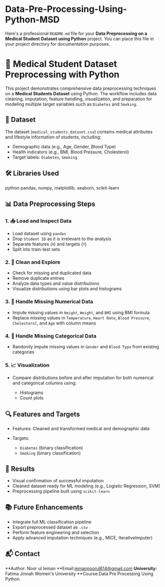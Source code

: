 # Data-Pre-Processing-Using-Python-MSD
Here's a professional `README.md` file for your **Data Preprocessing on a Medical Student Dataset using Python** project. You can place this file in your project directory for documentation purposes.

# 🏥 Medical Student Dataset Preprocessing with Python

This project demonstrates comprehensive data preprocessing techniques on a **Medical Students Dataset** using Python. The workflow includes data cleaning, imputation, feature handling, visualization, and preparation for modeling multiple target variables such as `Diabetes` and `Smoking`.

## 📂 Dataset

The dataset (`medical_students_dataset.csv`) contains medical attributes and lifestyle information of students, including:
- Demographic data (e.g., Age, Gender, Blood Type)
- Health indicators (e.g., BMI, Blood Pressure, Cholesterol)
- Target labels: `Diabetes`, `Smoking`

## 🛠️ Libraries Used

python
pandas, numpy, matplotlib, seaborn, scikit-learn

## 📊 Data Preprocessing Steps

### 1. 📥 Load and Inspect Data

* Load dataset using `pandas`
* Drop `Student ID` as it is irrelevant to the analysis
* Separate features (`X`) and targets (`Y`)
* Split into train-test sets

### 2. 🧹 Clean and Explore

* Check for missing and duplicated data
* Remove duplicate entries
* Analyze data types and value distributions
* Visualize distributions using bar plots and histograms

### 3. 📏 Handle Missing Numerical Data

* Impute missing values in `Height`, `Weight`, and `BMI` using BMI formula
* Replace missing values in `Temperature`, `Heart Rate`, `Blood Pressure`, `Cholesterol`, and `Age` with column means

### 4. 🎲 Handle Missing Categorical Data

* Randomly impute missing values in `Gender` and `Blood Type` from existing categories

### 5. 📈 Visualization

* Compare distributions before and after imputation for both numerical and categorical columns using:

  * Histograms
  * Count plots

## 🔍 Features and Targets

* Features: Cleaned and transformed medical and demographic data
* Targets:

  * `Diabetes` (binary classification)
  * `Smoking` (binary classification)

## 📌 Results

* Visual confirmation of successful imputation
* Cleaned dataset ready for ML modeling (e.g., Logistic Regression, SVM)
* Preprocessing pipeline built using `scikit-learn`


## 📚 Future Enhancements

* Integrate full ML classification pipeline
* Export preprocessed dataset as `.csv`
* Perform feature engineering and selection
* Apply advanced imputation techniques (e.g., MICE, IterativeImputer)


## 📬 Contact

**Author: Noor ul Ieman
**Email:iemannoorul614@gmail.com
**University:** Fatima Jinnah Women's University
**Course:Data Pre Processing Using Python 

